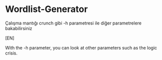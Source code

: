 # Wordlist-Generator

Çalışma mantığı crunch gibi -h parametresi ile diğer parametrelere bakabilirsiniz

[EN]

With the -h parameter, you can look at other parameters such as the logic crisis.
